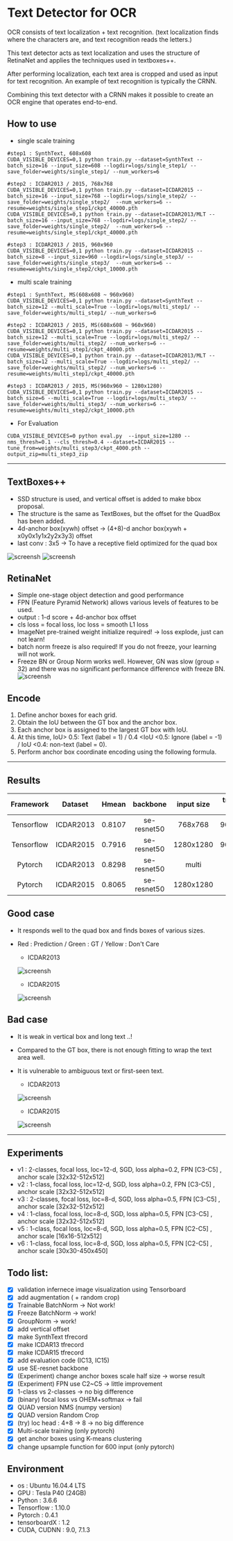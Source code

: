 # Text Detector for OCR

OCR consists of text localization + text recognition.
(text localization finds where the characters are, and text recognition reads the letters.)

This text detector acts as text localization and uses the structure of RetinaNet and applies the techniques used in textboxes++.

After performing localization, each text area is cropped and used as input for text recognition.
An example of text recognition is typically the CRNN.

Combining this text detector with a CRNN makes it possible to create an OCR engine that operates end-to-end.

## How to use
- single scale training
```
#step1 : SynthText, 608x608
CUDA_VISIBLE_DEVICES=0,1 python train.py --dataset=SynthText --batch_size=16 --input_size=608 --logdir=logs/single_step1/ --save_folder=weights/single_step1/ --num_workers=6

#step2 : ICDAR2013 / 2015, 768x768
CUDA_VISIBLE_DEVICES=0,1 python train.py --dataset=ICDAR2015 --batch_size=16 --input_size=768 --logdir=logs/single_step2/ --save_folder=weights/single_step2/  --num_workers=6 --resume=weights/single_step1/ckpt_40000.pth
CUDA_VISIBLE_DEVICES=0,1 python train.py --dataset=ICDAR2013/MLT --batch_size=16 --input_size=768 --logdir=logs/single_step2/ --save_folder=weights/single_step2/  --num_workers=6 --resume=weights/single_step1/ckpt_40000.pth

#step3 : ICDAR2013 / 2015, 960x960
CUDA_VISIBLE_DEVICES=0,1 python train.py --dataset=ICDAR2015 --batch_size=8 --input_size=960 --logdir=logs/single_step3/ --save_folder=weights/single_step3/  --num_workers=6 --resume=weights/single_step2/ckpt_10000.pth
```

- multi scale training
```
#step1 : SynthText, MS(608x608 ~ 960x960)
CUDA_VISIBLE_DEVICES=0,1 python train.py --dataset=SynthText --batch_size=12 --multi_scale=True --logdir=logs/multi_step1/ --save_folder=weights/multi_step1/ --num_workers=6

#step2 : ICDAR2013 / 2015, MS(608x608 ~ 960x960)
CUDA_VISIBLE_DEVICES=0,1 python train.py --dataset=ICDAR2015 --batch_size=12 --multi_scale=True --logdir=logs/multi_step2/ --save_folder=weights/multi_step2/ --num_workers=6 --resume=weights/multi_step1/ckpt_40000.pth
CUDA_VISIBLE_DEVICES=0,1 python train.py --dataset=ICDAR2013/MLT --batch_size=12 --multi_scale=True --logdir=logs/multi_step2/ --save_folder=weights/multi_step2/ --num_workers=6 --resume=weights/multi_step1/ckpt_40000.pth

#step3 : ICDAR2013 / 2015, MS(960x960 ~ 1280x1280)
CUDA_VISIBLE_DEVICES=0,1 python train.py --dataset=ICDAR2015 --batch_size=6 --multi_scale=True --logdir=logs/multi_step3/ --save_folder=weights/multi_step3/ --num_workers=6 --resume=weights/multi_step2/ckpt_10000.pth
```

- For Evaluation
```
CUDA_VISIBLE_DEVICES=0 python eval.py  --input_size=1280 --nms_thresh=0.1 --cls_thresh=0.4 --dataset=ICDAR2015 --tune_from=weights/multi_step3/ckpt_4000.pth --output_zip=multi_step3_zip
```

---

## TextBoxes++
- SSD structure is used, and vertical offset is added to make bbox proposal.
- The structure is the same as TextBoxes, but the offset for the QuadBox has been added.
- 4d-anchor box(xywh) offset -> (4+8)-d anchor box(xywh + x0y0x1y1x2y2x3y3) offset
- last conv : 3x5 -> To have a receptive field optimized for the quad box

![screensh](https://github.com/qjadud1994/OCR_Detector/blob/master/photos/textboxes_2.PNG)
![screensh](https://github.com/qjadud1994/OCR_Detector/blob/master/photos/textboxes_1.PNG)


## RetinaNet
- Simple one-stage object detection and good performance
- FPN (Feature Pyramid Network) allows various levels of features to be used.
- output : 1-d score + 4d-anchor box offset
- cls loss = focal loss, loc loss = smooth L1 loss
- ImageNet pre-trained weight initialize required! -> loss explode, just can not learn!
- batch norm freeze is also required! If you do not freeze, your learning will not work.
- Freeze BN or Group Norm works well. However, GN was slow (group = 32) and there was no significant performance difference with freeze BN.
![screensh](https://github.com/qjadud1994/OCR_Detector/blob/master/photos/RetinaNet.png)

## Encode
1. Define anchor boxes for each grid.
2. Obtain the IoU between the GT box and the anchor box.
3. Each anchor box is assigned to the largest GT box with IoU.
4. At this time, IoU> 0.5: Text (label = 1) / 0.4 <IoU <0.5: Ignore (label = -1) / IoU <0.4: non-text (label = 0).
5. Perform anchor box coordinate encoding using the following formula.

---

## Results

| Framework   | Dataset     | Hmean    |   backbone  | input size | training scale | cls thresh | nms thresh  | iter    | weights |
|:--------:   | :----:   |  :--------: |  :------:  |  :----------:  |  :------:  |  :------:   |:-----:  |:-----:  | :-----:  |
| Tensorflow | ICDAR2013  |  0.8107   | se-resnet50 |   768x768    |  960x960   |    0.3     |   0.1      | Synth(62k) + IC15(17k) | [link](https://drive.google.com/open?id=1uZtCjyZ4vx9RpXaEuU2UEJIkxY8Kddfp) |
| Tensorflow | ICDAR2015  |  0.7916   | se-resnet50 |  1280x1280 |  960x960   |    0.3     |   0.1      | Synth(62k) + IC15(17k) | [link](https://drive.google.com/open?id=1uZtCjyZ4vx9RpXaEuU2UEJIkxY8Kddfp) |
| Pytorch | ICDAR2013  |  0.8298   | se-resnet50 |   multi    |  Multi scale   |    0.5     |   0.35      | Synth(35k) + IC13+MLT(7k) | [link](https://drive.google.com/open?id=1pzwDnC3C2nXtwYe0A_tkMlWwf6BJAve0) |
| Pytorch | ICDAR2015  |  0.8065   | se-resnet50 |  1280x1280 |  Multi scale   |    0.4     |   0.20      | Synth(35k) + IC15(4k) | [link](https://drive.google.com/open?id=1mDNS8RfFExjXTg-7cmU725n4P_Ma2If4) |

## Good case
- It responds well to the quad box and finds boxes of various sizes.
- Red : Prediction  /  Green : GT  /  Yellow : Don't Care
  - ICDAR2013
  
  ![screensh](https://github.com/qjadud1994/OCR_Detector/blob/master/photos/good_ic13.PNG)
  - ICDAR2015
  
  ![screensh](https://github.com/qjadud1994/OCR_Detector/blob/master/photos/good_ic15.PNG)
  
## Bad case
- It is weak in vertical box and long text ..!
- Compared to the GT box, there is not enough fitting to wrap the text area well.
- It is vulnerable to ambiguous text or first-seen text.
  - ICDAR2013
  
  ![screensh](https://github.com/qjadud1994/OCR_Detector/blob/master/photos/bad_ic13.PNG)
  - ICDAR2015
  
  ![screensh](https://github.com/qjadud1994/OCR_Detector/blob/master/photos/bad_ic15.PNG)


---

## Experiments
- v1 : 2-classes, focal loss, loc=12-d, SGD, loss alpha=0.2, FPN [C3-C5] , anchor scale [32x32-512x512]
- v2 : 1-class, focal loss, loc=12-d, SGD, loss alpha=0.2, FPN [C3-C5] , anchor scale [32x32-512x512]
- v3 : 2-classes, focal loss, loc=8-d, SGD, loss alpha=0.5, FPN [C3-C5] , anchor scale [32x32-512x512]
- v4 : 1-class, focal loss, loc=8-d, SGD, loss alpha=0.5, FPN [C3-C5] , anchor scale [32x32-512x512]
- v5 : 1-class, focal loss, loc=8-d, SGD, loss alpha=0.5, FPN [C2-C5] , anchor scale [16x16-512x512]
- v6 : 1-class, focal loss, loc=8-d, SGD, loss alpha=0.5, FPN [C2-C5] , anchor scale [30x30-450x450]

## Todo list:
- [x] validation infernece image visualization using Tensorboard
- [x] add augmentation ( + random crop)
- [x] Trainable BatchNorm -> Not work!
- [x] Freeze BatchNorm -> work!
- [x] GroupNorm -> work!
- [x] add vertical offset
- [x] make SynthText tfrecord
- [x] make ICDAR13 tfrecord
- [x] make ICDAR15 tfrecord
- [x] add evaluation code (IC13, IC15)
- [x] use SE-resnet backbone
- [x] (Experiment) change anchor boxes scale half size -> worse result
- [x] (Experiment) FPN use C2~C5 -> little improvement
- [x] 1-class vs 2-classes -> no big difference
- [x] (binary) focal loss vs OHEM+softmax  ->  fail
- [x] QUAD version NMS (numpy version)
- [x] QUAD version Random Crop
- [x] (try) loc head : 4+8 -> 8  -> no big difference
- [x] Multi-scale training (only pytorch)
- [x] get anchor boxes using K-means clustering
- [x] change upsample function for 600 input (only pytorch)

## Environment

- os : Ubuntu 16.04.4 LTS <br>
- GPU : Tesla P40 (24GB) <br>
- Python : 3.6.6 <br>
- Tensorflow : 1.10.0
- Pytorch : 0.4.1
- tensorboardX : 1.2
- CUDA, CUDNN : 9.0, 7.1.3 <br>
